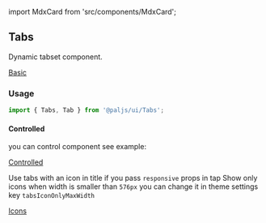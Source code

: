 import MdxCard from 'src/components/MdxCard';

<MdxCard>

## Tabs

Dynamic tabset component.

[Basic](demo://Basic.tsx)

### Usage

```js
import { Tabs, Tab } from '@paljs/ui/Tabs';
```

#### Controlled

you can control component see example:

[Controlled](demo://Controlled.tsx)

Use tabs with an icon in title if you pass `responsive` props in tap Show only icons when width is smaller than `576px` you can change it in theme settings key `tabsIconOnlyMaxWidth`

[Icons](demo://Icons.tsx)

</MdxCard>
